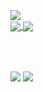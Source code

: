 <img align="center" src="https://github-readme-stats.vercel.app/api/top-langs/?username=gradleuu&layout=compact&hide_title=true&hide_progress=false&bg_color=ffffff00&border_color=55555500&text_color=888888&show_owner=true" />

<div>
  <a href="https://github.com/gradleuu/95oscv" text-decoration="none">
    <img align="center" src="https://github-readme-stats.vercel.app/api/pin/?username=gradleuu&repo=95oscv&bg_color=ffffff00&border_color=555555&text_color=888888&show_owner=true&description_lines_count=2" />
  </a>
  
  <a href="https://github.com/gradleuu/PWAS" text-decoration="none">
    <img align="center" src="https://github-readme-stats.vercel.app/api/pin/?username=gradleuu&repo=PWAS&bg_color=ffffff00&border_color=555555&text_color=888888&show_owner=true&description_lines_count=2" />
  </a>
</div>

<br><br/>

<div>
  
  <img align="center" src="https://github-readme-stats.vercel.app/api?username=gradleuu&show_icons=true&hide=contribs,prs,issues&show=discussions_started,discussions_answered&bg_color=ffffff00&border_color=555555&text_color=888888&hide_rank=true&hide_title=true" />

  <img align="center" src="https://github-readme-stats.vercel.app/api?username=gradleuu&show_icons=true&hide=commits,stars&show=reviews&bg_color=ffffff00&border_color=555555&text_color=888888&hide_rank=true&hide_title=true" />
</div>
